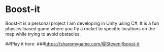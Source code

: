 # Boost-it
Boost-it is a personal project I am developing in Unity using C#. It is a fun physics-based game where you fly a rocket to specific locations on the map while trying to avoid obstacles.

##Play it here: 
###https://sharemygame.com/@Stevenj/boost-it
